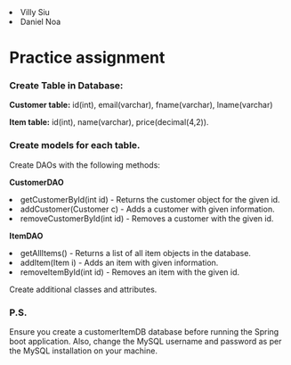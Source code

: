 <li>Villy Siu</li>
<li>Daniel Noa</li>

<h1>Practice assignment</h1>

<h3>Create Table in Database:</h3>
<p><b>Customer table:</b>
id(int), email(varchar), fname(varchar), lname(varchar)</p>
<p><b>Item table:</b>
id(int), name(varchar), price(decimal(4,2)).</p>
<h3>Create models for each table.</h3>
<p>Create DAOs with the following methods:</p>
<p><b>CustomerDAO</b>
<li>getCustomerById(int id) - Returns the customer object for the given id.</li>
<li>addCustomer(Customer c) - Adds a customer with given information.</li>
<li>removeCustomerById(int id) - Removes a customer with the given id.</li>
</p>
<p><b>ItemDAO</b>
<li>getAllItems() - Returns a list of all item objects in the database.</li>
<li>addItem(Item i) - Adds an item with given information.</li>
<li>removeItemById(int id) - Removes an item with the given id.</li>
</p>
<p>Create additional classes and attributes.</p>

<h3>P.S.</h3>
Ensure you create a customerItemDB database before running the Spring boot application. Also, change the MySQL username and password as per the MySQL installation on your machine.
